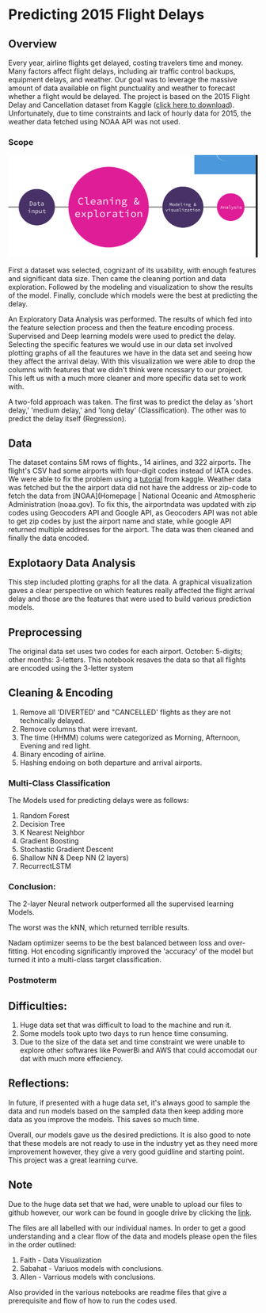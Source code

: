 # Predicting 2015 Flight Delays 


## Overview

Every year, airline flights get delayed, costing travelers time and money. Many factors affect flight delays, including air traffic control backups, equipment delays, and weather. Our goal was to leverage the massive amount of data available on flight punctuality and weather to forecast whether a flight would be delayed. The project is based on the 2015 Flight Delay and Cancellation dataset from Kaggle ([click here to download](https://www.kaggle.com/usdot/flight-delays)). Unfortunately, due to time constraints and lack of hourly data for 2015, the weather data fetched using NOAA API was not used.


### Scope
![Scope](Scope.png)

First a dataset was selected, cognizant of its usability, with enough features and significant data size. Then came the cleaning portion and data exploration. Followed by the modeling and visualization to show the results of the model. Finally, conclude which models were the best at predicting the delay.

An Exploratory Data Analysis was performed. The results of which fed into the feature selection process and then the feature encoding process.
Supervised and Deep learning models were used to predict the delay. Selecting the specific features we would use in our data set involved plotting graphs of all the feautures we have in the data set and seeing how they affect the arrival delay. With this visualization we were able to drop the columns with features that we didn't think were ncessary to our project. This left us with a much more cleaner and more specific data set to work with.

A two-fold approach was taken. The first was to predict the delay as 'short delay,' 'medium delay,' and 'long delay' (Classification). The other was to predict the delay itself (Regression).



## Data
The dataset contains 5M rows of flights., 14 airlines, and 322 airports. The flight's CSV had some airports with four-digit codes instead of IATA codes. We were able to fix the problem using a [tutorial](https://www.kaggle.com/srcole/fix-inconsistent-airport-codes) from kaggle. Weather data  was fetched but the the airport data did not have the address or zip-code to fetch the data from [NOAA](Homepage | National Oceanic and Atmospheric Administration (noaa.gov). To fix this, the airportndata was updated with zip codes using Geocoders API and Google API, as Geocoders API was not able to get zip codes by just the airport name and state, while google API returned multiple addresses for the airport.  The data was then cleaned and finally the data encoded.

## Explotaory Data Analysis
This step included plotting graphs for all the data. A graphical visualization gaves a clear perspective on which features really affected the flight arrival delay and those are the features that were used to build various prediction models. 

## Preprocessing
The original data set uses two codes for each airport. October: 5-digits; other months: 3-letters. This notebook resaves the data so that all flights are encoded using the 3-letter system

## Cleaning & Encoding

1. Remove all 'DIVERTED' and "CANCELLED' flights as they are not technically delayed.
2. Remove columns that were irrevant.
3. The time (HHMM) colums were categorized as Morning, Afternoon, Evening and red light.
4. Binary encoding of airline.
4. Hashing endoing on both departure and arrival airports.



### Multi-Class Classification

The Models used for predicting delays were as follows:

1. Random Forest
2. Decision Tree
3. K Nearest Neighbor
4. Gradient Boosting
5. Stochastic Gradient Descent 
6. Shallow NN & Deep NN (2 layers)
7. RecurrectLSTM



### Conclusion:

The 2-layer Neural network outperformed all the supervised learning Models. 

The worst was the kNN, which returned terrible results.

Nadam optimizer seems to be the best balanced between loss and over-fitting.
Hot encoding significantly improved the 'accuracy' of the model but turned it into a multi-class target classification.



### Postmoterm

## Difficulties:
1. Huge data set that was difficult to load to the machine and run it.
2. Some models took upto two days to run hence time consuming.
3. Due to the size of the data set and time constraint we were unable to explore other softwares like PowerBi and AWS that could accomodat our dat with much more effeciency.

## Reflections:
In future, if presented with a huge data set, it's always good to sample the data and run models based on the sampled data then keep adding more data as you improve the models. This saves so much time.

Overall, our models gave us the desired predictions. It is also good to note that these models are not ready to use in the industry yet as they need more improvement however, they give a very good guidline and starting point. This project was a great learning curve.



## Note
Due to the huge data set that we had, were unable to upload our files to github however, our work can be found in google drive by clicking the [link](https://drive.google.com/drive/folders/131ZFUUMJAZOHefZRv5gBb5GZYlKQ2JmX?usp=sharing).

The files are all labelled with our individual names. In order to get a good understanding and a clear flow of the data and models please open the files in the order outlined:
1. Faith - Data Visualization      
2. Sabahat - Variuos models with conclusions.
3. Allen - Varrious models with conclusions.
        
Also provided in the various notebooks are readme files that give a prerequisite and flow of how to run the codes used.





